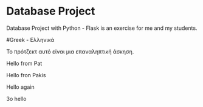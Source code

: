 # Database Project
Database Project with Python - Flask is an exercise for me and my students.

#Greek - Ελληνικά

Το πρότζεκτ αυτό είναι μια επαναληπτική άσκηση.

Hello from Pat

Hello fron Pakis

Hello again

3o hello
